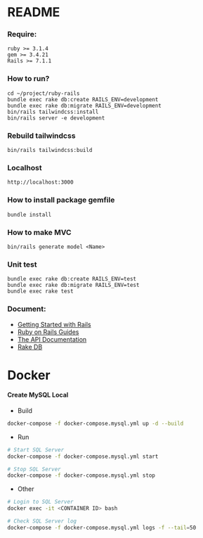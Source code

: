 # README

### Require:

```
ruby >= 3.1.4
gem >= 3.4.21
Rails >= 7.1.1
```

### How to run?

```
cd ~/project/ruby-rails
bundle exec rake db:create RAILS_ENV=development
bundle exec rake db:migrate RAILS_ENV=development
bin/rails tailwindcss:install
bin/rails server -e development
```

### Rebuild tailwindcss

```
bin/rails tailwindcss:build
```

### Localhost

```
http://localhost:3000
```

### How to install package gemfile

```
bundle install
```

### How to make MVC

```
bin/rails generate model <Name>
```


### Unit test

```
bundle exec rake db:create RAILS_ENV=test
bundle exec rake db:migrate RAILS_ENV=test
bundle exec rake test
```

### Document:

* [Getting Started with Rails](https://guides.rubyonrails.org/getting_started.html)
* [Ruby on Rails Guides](https://guides.rubyonrails.org)
* [The API Documentation](https://api.rubyonrails.org)
* [Rake DB](https://viblo.asia/p/cac-lenh-rake-db-RQqKLzq4l7z)


# Docker
####  Create MySQL Local

- Build

```bash
docker-compose -f docker-compose.mysql.yml up -d --build
```

- Run

```bash
# Start SQL Server
docker-compose -f docker-compose.mysql.yml start

# Stop SQL Server
docker-compose -f docker-compose.mysql.yml stop
```

- Other

```bash
# Login to SQL Server
docker exec -it <CONTAINER ID> bash

# Check SQL Server log
docker-compose -f docker-compose.mysql.yml logs -f --tail=50
```